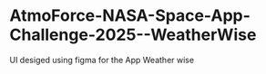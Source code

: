 # AtmoForce-NASA-Space-App-Challenge-2025--WeatherWise
UI desiged using figma for  the App Weather wise
